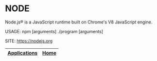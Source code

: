 # NODE

 Node.js® is a JavaScript runtime built on Chrome's V8 JavaScript engine.
 
 USAGE: npm <options> [arguments]
        ./program <options> [arguments]
  
  SITE: https://nodejs.org

 | [Applications](https://portable-linux-apps.github.io/apps.html) | [Home](https://portable-linux-apps.github.io)
 | --- | --- |
